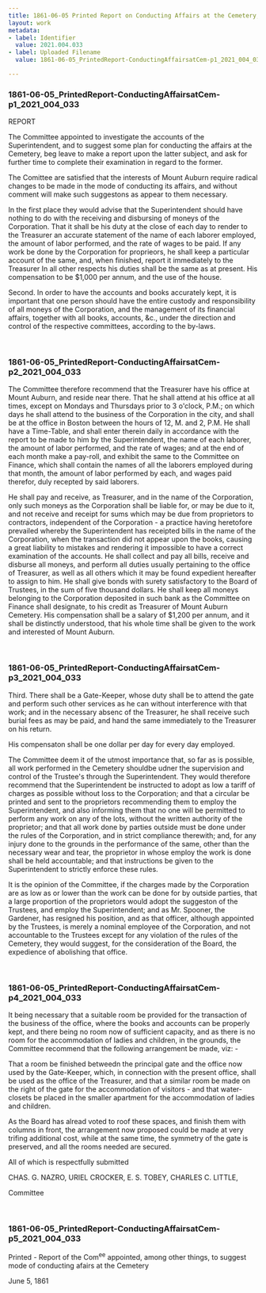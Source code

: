 ```yaml
---
title: 1861-06-05 Printed Report on Conducting Affairs at the Cemetery, 2021.004.033
layout: work
metadata:
- label: Identifier
  value: 2021.004.033
- label: Uploaded Filename
  value: 1861-06-05_PrintedReport-ConductingAffairsatCem-p1_2021_004_033

---
```

<div class="pages">
<div id="page-1790054">
<h3><a name="page-1790054">1861-06-05_PrintedReport-ConductingAffairsatCem-p1_2021_004_033</a></h3>
<div class="page-content">
<p>REPORT</p>
<p>The Committee appointed to investigate the accounts of the Superintendent, and to <span class='line-break'> </span>suggest some plan for conducting the affairs at the Cemetery, beg leave to make a report<span class='line-break'> </span>upon the latter subject, and ask for further time to complete their examination in regard to <span class='line-break'> </span>the former.</p>
<p>The Comittee are satisfied that the interests of Mount Auburn require radical <span class='line-break'> </span>changes to be made in the mode of conducting its affairs, and without comment will make <span class='line-break'> </span>such suggestons as appear to them necessary.</p>
<p>In the first place they would advise that the Superintendent should have nothing to <span class='line-break'> </span>do with the receiving and disbursing of moneys of the Corporation.  That it shall be his <span class='line-break'> </span>duty at the close of each day to render to the Treasurer an accurate statement of the name <span class='line-break'> </span>of each laborer employed, the amount of labor performed, and the rate of wages to be paid.<span class='line-break'> </span>If any work be done by the Corporation for proprieors, he shall keep a particular account<span class='line-break'> </span>of the same, and, when finished, report it immediately to the Treasurer  In all other <span class='line-break'> </span>respects his duties shall be the same as at present.  His compensation to be $1,000 per <span class='line-break'> </span>annum, and the use of the house.</p>
<p>Second.  In order to have the accounts and books accurately kept, it is important that <span class='line-break'> </span>one person should have the entire custody and responsibility of all moneys of the Corpora<span class='line-break'></span>tion, and the management of its financial affairs, together with all books, accounts, &amp;c.,<span class='line-break'> </span>under the direction and control of the respective committees, according to the by-laws.</p>
</div>
</div>
<br />
<div id="page-1790055">
<h3><a name="page-1790055">1861-06-05_PrintedReport-ConductingAffairsatCem-p2_2021_004_033</a></h3>
<div class="page-content">
<p>The Committee therefore recommend that the Treasurer have his office at Mount<span class='line-break'> </span>Auburn, and reside near there.  That he shall attend at his office at all times, except on <span class='line-break'> </span>Mondays and Thursdays prior to 3 o'clock, P.M.; on which days he shall attend to the <span class='line-break'> </span>business of the Corporation in the city, and shall be at the office in Boston between <span class='line-break'> </span>the hours of 12, M. and 2, P.M.  He shall have a Time-Table, and shall enter therein daily <span class='line-break'> </span>in accordance with the report to be made to him by the Superintendent, the name of each <span class='line-break'> </span>laborer, the amount of labor performed, and the rate of wages; and at the end of each <span class='line-break'> </span>month make a pay-roll, and exhibit the same to the Committee on Finance, which shall <span class='line-break'> </span>contain the names of all the laborers employed during that month, the amount of labor <span class='line-break'> </span>performed by each, and wages paid therefor, duly recepted by said laborers.</p>
<p>He shall pay and receive, as Treasurer, and in the name of the Corporation, only such <span class='line-break'> </span>moneys as the Corporation shall be liable for, or may be due to it, and not receive and <span class='line-break'> </span>receipt for sums which may be due from proprietors to contractors, independent  of the <span class='line-break'> </span>Corporation - a practice having heretofore prevailed whereby the Superintendent has <span class='line-break'> </span>receipted bills in the name of the Corporation, when the transaction did not appear upon <span class='line-break'> </span>the books, causing a great liability to mistakes and rendering it impossible to have a correct <span class='line-break'> </span>examination of the accounts.  He shall collect and pay all bills, receive and disburse all <span class='line-break'> </span>moneys, and perform all duties usually pertaining to the office of Treasurer, as well as <span class='line-break'> </span>all others which it may be found expedient hereafter to assign to him.  He shall give <span class='line-break'> </span>bonds with surety satisfactory to the Board of Trustees, in the sum of five thousand dollars. <span class='line-break'> </span>He shall keep all moneys belonging to the Corporation deposited in such bank as the <span class='line-break'> </span>Committee on Finance shall designate, to his credit as Treasurer of Mount Auburn <span class='line-break'> </span>Cemetery.  His compensation shall be a salary of $1,200 per annum, and it shall be <span class='line-break'> </span>distinctly understood, that his whole time shall be given to the work and interested of <span class='line-break'> </span>Mount Auburn.</p>
</div>
</div>
<br />
<div id="page-1790056">
<h3><a name="page-1790056">1861-06-05_PrintedReport-ConductingAffairsatCem-p3_2021_004_033</a></h3>
<div class="page-content">
<p>Third.  There shall be a Gate-Keeper, whose duty shall be to attend the gate and <span class='line-break'> </span>perform such other services as he can without interference with that work; and in the <span class='line-break'> </span>necessary absenc of the Treasurer, he shall receive such burial fees as may be paid, and <span class='line-break'> </span>hand the same immediately to the Treasurer on his return.</p>
<p>His compensaton shall be one dollar per day for every day employed.</p>
<p>The Committee deem it of the utmost importance that, so far as is possible, all work <span class='line-break'> </span>performed in the Cemetery shouldbe udner the supervision and control of the Trustee's  <span class='line-break'> </span>through the Superintendent.  They would therefore recommend that the Superintendent be <span class='line-break'> </span>instructed to adopt as low a tariff of charges as possible without loss to the Corporation; and <span class='line-break'> </span>that a circular be printed and sent to the proprietors recommending them to employ the Super<span class='line-break'></span>intendent, and also informing them that no one will be permitted to perform any work on <span class='line-break'> </span>any of the lots, without the written authority of the proprietor; and that all work done by <span class='line-break'> </span>parties outside must be done under the rules of the Corporation, and in strict compliance<span class='line-break'> </span>therewith; and, for any injury done to the grounds in the performance of the same, other <span class='line-break'> </span>than the necessary wear and tear, the proprietor in whose employ the work is done shall be <span class='line-break'> </span>held accountable; and that instructions be given to the Superintendent to strictly enforce<span class='line-break'> </span>these rules.</p>
<p>It is the opinion of the Committee, if the charges made by the Corporation are <span class='line-break'> </span>as low as or lower than the work can be done for by outside parties, that a large propor<span class='line-break'></span>tion of the proprietors would adopt the suggeston of the Trustees, and employ the Super<span class='line-break'></span>intendent; and as Mr. Spooner, the Gardener, has resigned his position, and as that officer, <span class='line-break'> </span>although appointed by the Trustees, is merely a nominal employee of the Corporation,<span class='line-break'> </span>and not accountable to the Trustees except for any violation of the rules of the Cemetery,<span class='line-break'> </span>they would suggest, for the consideration of the Board, the expedience of abolishing that <span class='line-break'> </span>office.<span class='line-break'> </span></p>
</div>
</div>
<br />
<div id="page-1790057">
<h3><a name="page-1790057">1861-06-05_PrintedReport-ConductingAffairsatCem-p4_2021_004_033</a></h3>
<div class="page-content">
<p>It being necessary that a suitable room be provided for the transaction of the business<span class='line-break'> </span>of the office, where the books and accounts can be properly kept, and there being no room <span class='line-break'> </span>now of sufficient capacity, and as there is no room for the accommodation of ladies <span class='line-break'> </span>and children, in the grounds, the Committee recommend that the following arrangement be <span class='line-break'> </span>made, viz: -</p>
<p>That a room be finished betweedn the principal gate and the office now used by the <span class='line-break'> </span>Gate-Keeper, which, in connection with the present office, shall be used as the office of the <span class='line-break'> </span>Treasurer, and that a similar room be made on the right of the gate for the accommodation <span class='line-break'> </span>of visitors - and that water-closets be placed in the smaller apartment for the accommoda<span class='line-break'></span>tion of ladies and children.</p>
<p>As the Board has alread voted to roof these spaces, and finish them with columns in <span class='line-break'> </span>front, the arrangement now proposed could be made at very trifing additional cost, while<span class='line-break'> </span>at the same time, the symmetry of the gate is preserved, and all the rooms needed are <span class='line-break'> </span>secured.</p>
<p>All of which is respectfully submitted</p>
<p>CHAS. G. NAZRO,<span class='line-break'> </span>URIEL CROCKER,<span class='line-break'> </span>E. S. TOBEY,<span class='line-break'> </span>CHARLES C. LITTLE,</p>
<p>Committee</p>
</div>
</div>
<br />
<div id="page-1790058">
<h3><a name="page-1790058">1861-06-05_PrintedReport-ConductingAffairsatCem-p5_2021_004_033</a></h3>
<div class="page-content">
<p>Printed - <span class='line-break'> </span>Report of the Com<sup>ee</sup><span class='line-break'> </span>appointed, among other things, to<span class='line-break'> </span>suggest mode of conducting<span class='line-break'> </span>afairs at the Cemetery</p>
<p>June 5, 1861</p>
</div>
</div>
<br />
</div>
